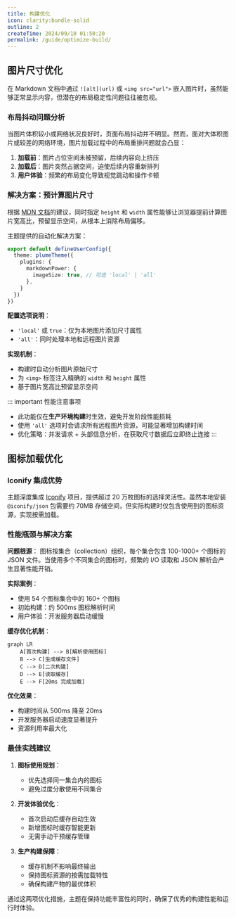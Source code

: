 ```yaml
---
title: 构建优化
icon: clarity:bundle-solid
outline: 2
createTime: 2024/09/10 01:50:20
permalink: /guide/optimize-build/
---
```


## 图片尺寸优化 <Badge type="warning" text="试验性" />

在 Markdown 文档中通过 `![alt](url)` 或 `<img src="url">` 嵌入图片时，虽然能够正常显示内容，但潜在的布局稳定性问题往往被忽视。

### 布局抖动问题分析

当图片体积较小或网络状况良好时，页面布局抖动并不明显。然而，面对大体积图片或较差的网络环境，图片加载过程中的布局重排问题就会凸显：

1. **加载前**：图片占位空间未被预留，后续内容向上挤压
2. **加载后**：图片突然占据空间，迫使后续内容重新排列
3. **用户体验**：频繁的布局变化导致视觉跳动和操作卡顿

### 解决方案：预计算图片尺寸

根据 [MDN 文档](https://developer.mozilla.org/zh-CN/docs/Web/HTML/Element/img#height)的建议，同时指定 `height` 和 `width` 属性能够让浏览器提前计算图片宽高比，预留显示空间，从根本上消除布局偏移。

主题提供的自动化解决方案：

```ts
export default defineUserConfig({
  theme: plumeTheme({
    plugins: {
      markdownPower: {
        imageSize: true, // 可选 'local' | 'all'
      },
    }
  })
})
```

**配置选项说明**：

- `'local'` 或 `true`：仅为本地图片添加尺寸属性
- `'all'`：同时处理本地和远程图片资源

**实现机制**：

- 构建时自动分析图片原始尺寸
- 为 `<img>` 标签注入精确的 `width` 和 `height` 属性
- 基于图片宽高比预留显示空间

::: important 性能注意事项

- 此功能仅在**生产环境构建**时生效，避免开发阶段性能损耗
- 使用 `'all'` 选项时会请求所有远程图片资源，可能显著增加构建时间
- 优化策略：并发请求 + 头部信息分析，在获取尺寸数据后立即终止连接
:::

## 图标加载优化

### Iconify 集成优势

主题深度集成 [Iconify](https://icon-sets.iconify.design/) 项目，提供超过 20 万枚图标的选择灵活性。虽然本地安装 `@iconify/json` 包需要约 70MB 存储空间，但实际构建时仅包含使用到的图标资源，实现按需加载。

### 性能瓶颈与解决方案

**问题根源**：
图标按集合（collection）组织，每个集合包含 100-1000+ 个图标的 JSON 文件。当使用多个不同集合的图标时，频繁的 I/O 读取和 JSON 解析会产生显著性能开销。

**实际案例**：

- 使用 54 个图标集合中的 160+ 个图标
- 初始构建：约 500ms 图标解析时间
- 用户体验：开发服务器启动缓慢

**缓存优化机制**：

```mermaid
graph LR
    A[首次构建] --> B[解析使用图标]
    B --> C[生成缓存文件]
    C --> D[二次构建]
    D --> E[读取缓存]
    E --> F[20ms 完成加载]
```

**优化效果**：

- 构建时间从 500ms 降至 20ms
- 开发服务器启动速度显著提升
- 资源利用率最大化

### 最佳实践建议

1. **图标使用规划**：
   - 优先选择同一集合内的图标
   - 避免过度分散使用不同集合

2. **开发体验优化**：
   - 首次启动后缓存自动生效
   - 新增图标时缓存智能更新
   - 无需手动干预缓存管理

3. **生产构建保障**：
   - 缓存机制不影响最终输出
   - 保持图标资源的按需加载特性
   - 确保构建产物的最优体积

通过这两项优化措施，主题在保持功能丰富性的同时，确保了优秀的构建性能和运行时体验。
